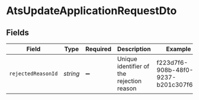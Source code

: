 # AtsUpdateApplicationRequestDto


## Fields

| Field                                     | Type                                      | Required                                  | Description                               | Example                                   |
| ----------------------------------------- | ----------------------------------------- | ----------------------------------------- | ----------------------------------------- | ----------------------------------------- |
| `rejectedReasonId`                        | *string*                                  | :heavy_minus_sign:                        | Unique identifier of the rejection reason | f223d7f6-908b-48f0-9237-b201c307f609      |